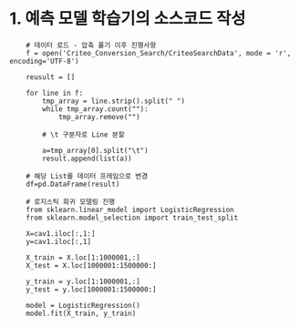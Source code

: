 # 1. 예측 모델 학습기의 소스코드 작성

        # 데이터 로드 - 압축 풀기 이후 진행사항
        f = open('Criteo_Conversion_Search/CriteoSearchData', mode = 'r', encoding='UTF-8')
        
        reusult = []

        for line in f:
            tmp_array = line.strip().split(" ")
            while tmp_array.count(""):
                tmp_array.remove("")

            # \t 구분자로 Line 분할

            a=tmp_array[0].split("\t")
            result.append(list(a))

        # 해당 List를 데이터 프레임으로 변경
        df=pd.DataFrame(result)
        
        # 로지스틱 회귀 모델링 진행 
        from sklearn.linear_model import LogisticRegression
        from sklearn.model_selection import train_test_split
        
        X=cav1.iloc[:,1:]
        y=cav1.iloc[:,1]
        
        X_train = X.loc[1:1000001,:]
        X_test = X.loc[1000001:1500000:]
        
        y_train = y.loc[1:1000001,:]
        y_test = y.loc[1000001:1500000:]
        
        model = LogisticRegression()
        model.fit(X_train, y_train)
        


